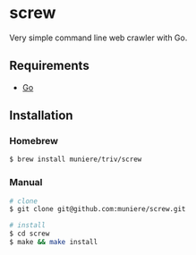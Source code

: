 # screw

Very simple command line web crawler with Go.

## Requirements

- [Go](https://golang.org/)

## Installation

### Homebrew

```bash
$ brew install muniere/triv/screw
```

### Manual

```bash
# clone
$ git clone git@github.com:muniere/screw.git

# install
$ cd screw
$ make && make install
```
